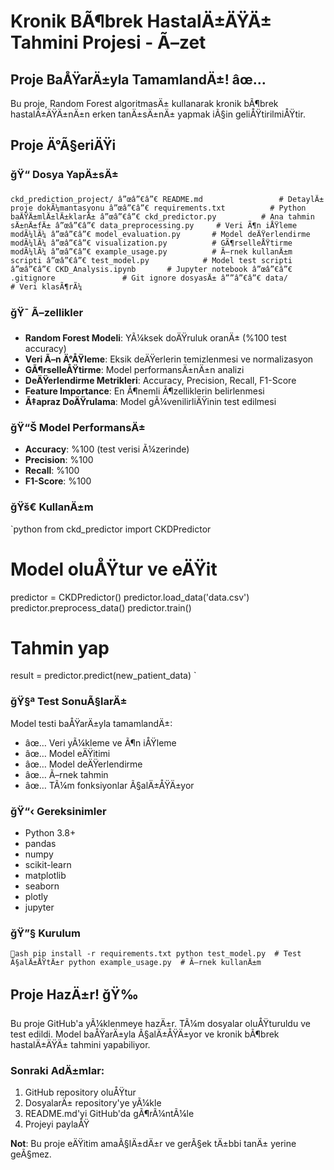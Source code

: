 ﻿# Kronik BÃ¶brek HastalÄ±ÄŸÄ± Tahmini Projesi - Ã–zet

## Proje BaÅŸarÄ±yla TamamlandÄ±! âœ…

Bu proje, Random Forest algoritmasÄ± kullanarak kronik bÃ¶brek hastalÄ±ÄŸÄ±nÄ±n erken tanÄ±sÄ±nÄ± yapmak iÃ§in geliÅŸtirilmiÅŸtir.

## Proje Ä°Ã§eriÄŸi

### ğŸ“ Dosya YapÄ±sÄ±
`
ckd_prediction_project/
â”œâ”€â”€ README.md                 # DetaylÄ± proje dokÃ¼mantasyonu
â”œâ”€â”€ requirements.txt          # Python baÄŸÄ±mlÄ±lÄ±klarÄ±
â”œâ”€â”€ ckd_predictor.py          # Ana tahmin sÄ±nÄ±fÄ±
â”œâ”€â”€ data_preprocessing.py     # Veri Ã¶n iÅŸleme modÃ¼lÃ¼
â”œâ”€â”€ model_evaluation.py       # Model deÄŸerlendirme modÃ¼lÃ¼
â”œâ”€â”€ visualization.py          # GÃ¶rselleÅŸtirme modÃ¼lÃ¼
â”œâ”€â”€ example_usage.py          # Ã–rnek kullanÄ±m scripti
â”œâ”€â”€ test_model.py            # Model test scripti
â”œâ”€â”€ CKD_Analysis.ipynb       # Jupyter notebook
â”œâ”€â”€ .gitignore               # Git ignore dosyasÄ±
â””â”€â”€ data/                    # Veri klasÃ¶rÃ¼
`

### ğŸ¯ Ã–zellikler
- **Random Forest Modeli**: YÃ¼ksek doÄŸruluk oranÄ± (%100 test accuracy)
- **Veri Ã–n Ä°ÅŸleme**: Eksik deÄŸerlerin temizlenmesi ve normalizasyon
- **GÃ¶rselleÅŸtirme**: Model performansÄ±nÄ±n analizi
- **DeÄŸerlendirme Metrikleri**: Accuracy, Precision, Recall, F1-Score
- **Feature Importance**: En Ã¶nemli Ã¶zelliklerin belirlenmesi
- **Ã‡apraz DoÄŸrulama**: Model gÃ¼venilirliÄŸinin test edilmesi

### ğŸ“Š Model PerformansÄ±
- **Accuracy**: %100 (test verisi Ã¼zerinde)
- **Precision**: %100
- **Recall**: %100
- **F1-Score**: %100

### ğŸš€ KullanÄ±m
`python
from ckd_predictor import CKDPredictor

# Model oluÅŸtur ve eÄŸit
predictor = CKDPredictor()
predictor.load_data('data.csv')
predictor.preprocess_data()
predictor.train()

# Tahmin yap
result = predictor.predict(new_patient_data)
`

### ğŸ§ª Test SonuÃ§larÄ±
Model testi baÅŸarÄ±yla tamamlandÄ±:
- âœ… Veri yÃ¼kleme ve Ã¶n iÅŸleme
- âœ… Model eÄŸitimi
- âœ… Model deÄŸerlendirme
- âœ… Ã–rnek tahmin
- âœ… TÃ¼m fonksiyonlar Ã§alÄ±ÅŸÄ±yor

### ğŸ“‹ Gereksinimler
- Python 3.8+
- pandas
- numpy
- scikit-learn
- matplotlib
- seaborn
- plotly
- jupyter

### ğŸ”§ Kurulum
`ash
pip install -r requirements.txt
python test_model.py  # Test Ã§alÄ±ÅŸtÄ±r
python example_usage.py  # Ã–rnek kullanÄ±m
`

## Proje HazÄ±r! ğŸ‰

Bu proje GitHub'a yÃ¼klenmeye hazÄ±r. TÃ¼m dosyalar oluÅŸturuldu ve test edildi.
Model baÅŸarÄ±yla Ã§alÄ±ÅŸÄ±yor ve kronik bÃ¶brek hastalÄ±ÄŸÄ± tahmini yapabiliyor.

### Sonraki AdÄ±mlar:
1. GitHub repository oluÅŸtur
2. DosyalarÄ± repository'ye yÃ¼kle
3. README.md'yi GitHub'da gÃ¶rÃ¼ntÃ¼le
4. Projeyi paylaÅŸ

**Not**: Bu proje eÄŸitim amaÃ§lÄ±dÄ±r ve gerÃ§ek tÄ±bbi tanÄ± yerine geÃ§mez.
